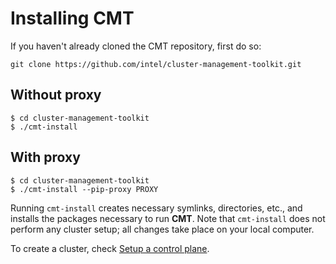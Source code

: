 # Installing CMT

If you haven't already cloned the CMT repository, first do so:

`git clone https://github.com/intel/cluster-management-toolkit.git`

## Without proxy

`$ cd cluster-management-toolkit`  
`$ ./cmt-install`

## With proxy

`$ cd cluster-management-toolkit`  
`$ ./cmt-install --pip-proxy PROXY`

Running `cmt-install` creates necessary symlinks, directories, etc.,
and installs the packages necessary to run __CMT__. Note that `cmt-install`
does not perform any cluster setup; all changes take place on your
local computer.

To create a cluster, check [Setup a control plane](Setup_a_control_plane.md#setting-up-a-control-plane).
